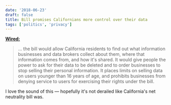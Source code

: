 ```yaml
---
date: '2018-06-23'
draft: false
title: Bill promises Californians more control over their data
tags: ['politics', 'privacy']
---
```


**[Wired:](https://www.wired.com/story/new-privacy-bill-could-give-californians-unprecedented-control-over-data)**

> ... the bill would allow California residents to find out what information businesses and data brokers collect about them, where that information comes from, and how it's shared. It would give people the power to ask for their data to be deleted and to order businesses to stop selling their personal information. It places limits on selling data on users younger than 16 years of age, and prohibits businesses from denying service to users for exercising their rights under the bill.

I love the sound of this — hopefully it's not derailed like California's net neutrality bill was.<!-- excerpt -->
